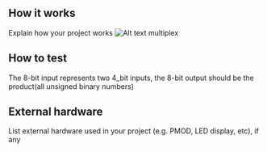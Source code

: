 <!---

This file is used to generate your project datasheet. Please fill in the information below and delete any unused
sections.

You can also include images in this folder and reference them in the markdown. Each image must be less than
512 kb in size, and the combined size of all images must be less than 1 MB.
-->

## How it works

Explain how your project works
![Alt text]([D:/multiplex.png](https://github.com/gguan1/tt09/blob/main/%E5%B1%8F%E5%B9%95%E6%88%AA%E5%9B%BE%202024-10-25%20093457.png))
multiplex

## How to test

The 8-bit input represents two 4_bit inputs, the 8-bit output should be the product(all unsigned binary numbers)

## External hardware

List external hardware used in your project (e.g. PMOD, LED display, etc), if any
